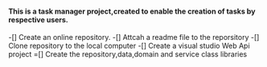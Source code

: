 #### This is a task manager project,created to enable the creation of tasks by respective users. 
-[] Create an online repository.
-[] Attcah a readme file to the reporsitory
-[] Clone repository to the local computer
-[] Create a visual studio Web Api project
=[] Create the repository,data,domain and service class libraries
